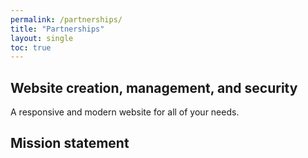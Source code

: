 ```yaml
---
permalink: /partnerships/
title: "Partnerships"
layout: single
toc: true
---
```

## Website creation, management, and security

A responsive and modern website for all of your needs.

## Mission statement
